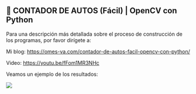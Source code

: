 ## 🚗 CONTADOR DE AUTOS (Fácil) | OpenCV con Python

Para una descripción más detallada sobre el proceso de construcción de los programas, por favor dirígete a:

Mi blog: https://omes-va.com/contador-de-autos-facil-opencv-con-python/

Video: https://youtu.be/fFom1MR3NHc

Veamos un ejemplo de los resultados:

![](conteoAutos.gif)
